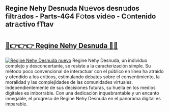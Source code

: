 ## Regine Nehy Desnuda N𝚞𝚎vos desn𝚞dos filtr𝚊dos - Parts-4G4 F𝚘tos vid𝚎o - C𝚘ntenido atr𝚊ctivo fTtav

# <h2><a href="http://mb3kxn.tromn.icu/?c=Regine+Nehy+Desnuda">🔗👉👉👉 Regine Nehy Desnuda 🔗🔗</a></h2>

[![Regine Nehy Desnuda nuevo](https://i.imgur.com/pEAQMta.gif)](http://mb3kxn.tromn.icu/?c=Regine+Nehy+Desnuda)
Regine Nehy Desnuda, un individuo complejo y desconcertante, se resiste a la caracterización simple. Su método poco convencional de interactuar con el público en línea ha atraído y ofendido a los críticos, estimulando debates sobre el consentimiento, la moralidad y las complejidades de las comunidades virtuales. Independientemente de sus decisiones futuras, su huella en los medios digitales es imborrable. Con una dedicación inquebrantable y un encanto innegable, el progreso de Regine Nehy Desnuda en el panorama digital es imparable.
